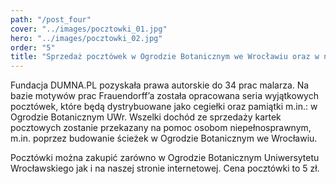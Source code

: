 ```yaml
---
path: "/post_four"
cover: "../images/pocztowki_01.jpg"
hero: "../images/pocztowki_02.jpg"
order: "5"
title: "Sprzedaż pocztówek w Ogrodzie Botanicznym we Wrocławiu oraz w naszym sklepie internetowym"
---
```


Fundacja DUMNA.PL pozyskała prawa autorskie do 34 prac malarza. Na bazie motywów prac Frauendorff’a została opracowana seria wyjątkowych pocztówek, które będą dystrybuowane jako cegiełki oraz pamiątki m.in.: w Ogrodzie Botanicznym UWr. Wszelki dochód ze sprzedaży kartek pocztowych zostanie przekazany na pomoc osobom niepełnosprawnym, m.in. poprzez budowanie ścieżek w Ogrodzie Botanicznym we Wrocławiu.

Pocztówki można zakupić zarówno w Ogrodzie Botanicznym Uniwersytetu Wrocławskiego jak i na naszej stronie internetowej. Cena pocztówki to 5 zł.
